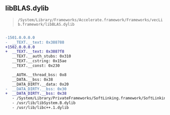 ## libBLAS.dylib

> `/System/Library/Frameworks/Accelerate.framework/Frameworks/vecLib.framework/libBLAS.dylib`

```diff

-1501.0.0.0.0
-  __TEXT.__text: 0x388788
+1502.0.0.0.0
+  __TEXT.__text: 0x3887f8
   __TEXT.__auth_stubs: 0x310
   __TEXT.__cstring: 0x15ae
   __TEXT.__const: 0x230

   __AUTH.__thread_bss: 0x8
   __DATA.__bss: 0x38
   __DATA_DIRTY.__data: 0x20
-  __DATA_DIRTY.__bss: 0x30
+  __DATA_DIRTY.__bss: 0x38
   - /System/Library/PrivateFrameworks/SoftLinking.framework/SoftLinking
   - /usr/lib/libSystem.B.dylib
   - /usr/lib/libc++.1.dylib

```
